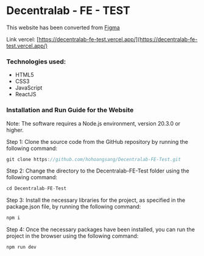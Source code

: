 # Decentralab - FE - TEST

This website has been converted from [Figma](https://www.figma.com/design/xm1himvdeS6WxAQZAzNsvK/FE-Test?node-id=1-155&node-type=frame&t=p7KZMvnhDtbifonM-0)

Link vercel: [https://decentralab-fe-test.vercel.app/](https://decentralab-fe-test.vercel.app/)

### Technologies used:

- HTML5
- CSS3
- JavaScript
- ReactJS

### Installation and Run Guide for the Website

Note: The software requires a Node.js environment, version 20.3.0 or higher.

Step 1: Clone the source code from the GitHub repository by running the following command:

```js
git clone https://github.com/hohoangsang/Decentralab-FE-Test.git
```
Step 2: Change the directory to the Decentralab-FE-Test folder using the following command:

```js
cd Decentralab-FE-Test
```
Step 3: Install the necessary libraries for the project, as specified in the package.json file, by running the following command:

```js
npm i
```

Step 4: Once the necessary packages have been installed, you can run the project in the browser using the following command:

```js
npm run dev
```
